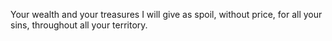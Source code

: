 Your wealth and your treasures I will give as spoil, without price, for all your sins, throughout all your territory.
